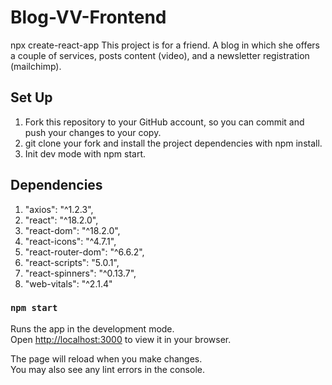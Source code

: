 # Blog-VV-Frontend

npx create-react-app This project is for a friend. A blog in which she offers a couple of services, posts content (video), and a newsletter registration (mailchimp).

## Set Up

1. Fork this repository to your GitHub account, so you can commit and push your changes to your copy.
2. git clone your fork and install the project dependencies with npm install.
3. Init dev mode with npm start.

## Dependencies

1. "axios": "^1.2.3",
2. "react": "^18.2.0",
3. "react-dom": "^18.2.0",
4. "react-icons": "^4.7.1",
5. "react-router-dom": "^6.6.2",
6. "react-scripts": "5.0.1",
7. "react-spinners": "^0.13.7",
8. "web-vitals": "^2.1.4"


### `npm start`

Runs the app in the development mode.\
Open [http://localhost:3000](http://localhost:3000) to view it in your browser.

The page will reload when you make changes.\
You may also see any lint errors in the console.
